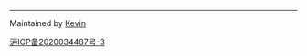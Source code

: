 ---

Maintained by [Kevin](https://github.com/KevinGong2013/apkgo)

[沪ICP备2020034487号-3](https://beian.miit.gov.cn/#/Integrated/index)
